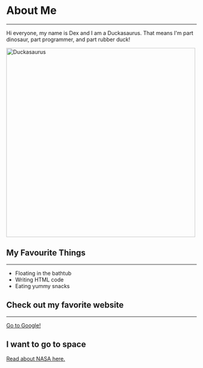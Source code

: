 <!DOCTYPE html>
<html lang="en">
<head>
    <meta charset="UTF-8">
    <meta name="viewport" content="width=device-width, initial-scale=1.0">
  
</head>
<body>
    <h1>
        About Me
    </h1>
    <hr>
    <p>
        Hi everyone, my name is Dex and I am a Duckasaurus. That means I'm part dinosaur, part programmer, and part rubber duck!
    </p>
    <img src="Dex.png" alt="Duckasaurus" width="500 "height="auto">
<h2>
    My Favourite Things
</h2>
<hr>
<ul>
    <li>
        Floating in the bathtub
    </li>
    <li>
        Writing HTML code
    </li>
    <li>
        Eating yummy snacks
    </li>
</ul>
<h2>
    Check out my favorite website
</h2>
<hr>
<a href="https://www.google.com/?authuser=0">Go to Google!</a>
<h2>
    I want to go to space 
</h2>
<a href="https://www.nasa.gov/">Read about NASA here.</a>
